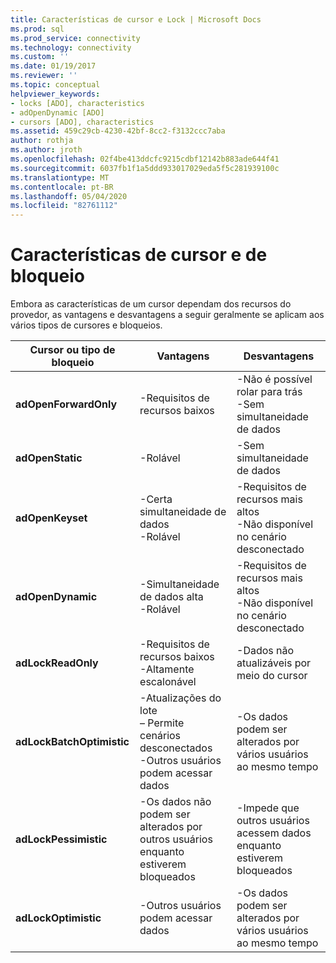 ```yaml
---
title: Características de cursor e Lock | Microsoft Docs
ms.prod: sql
ms.prod_service: connectivity
ms.technology: connectivity
ms.custom: ''
ms.date: 01/19/2017
ms.reviewer: ''
ms.topic: conceptual
helpviewer_keywords:
- locks [ADO], characteristics
- adOpenDynamic [ADO]
- cursors [ADO], characteristics
ms.assetid: 459c29cb-4230-42bf-8cc2-f3132ccc7aba
author: rothja
ms.author: jroth
ms.openlocfilehash: 02f4be413ddcfc9215cdbf12142b883ade644f41
ms.sourcegitcommit: 6037fb1f1a5ddd933017029eda5f5c281939100c
ms.translationtype: MT
ms.contentlocale: pt-BR
ms.lasthandoff: 05/04/2020
ms.locfileid: "82761112"
---
```

# <a name="cursor-and-lock-characteristics"></a>Características de cursor e de bloqueio
Embora as características de um cursor dependam dos recursos do provedor, as vantagens e desvantagens a seguir geralmente se aplicam aos vários tipos de cursores e bloqueios.  
  
|Cursor ou tipo de bloqueio|Vantagens|Desvantagens|  
|-------------------------|----------------|-------------------|  
|**adOpenForwardOnly**|-Requisitos de recursos baixos|-Não é possível rolar para trás<br />-Sem simultaneidade de dados|  
|**adOpenStatic**|-Rolável|-Sem simultaneidade de dados|  
|**adOpenKeyset**|-Certa simultaneidade de dados<br />-Rolável|-Requisitos de recursos mais altos<br />-Não disponível no cenário desconectado|  
|**adOpenDynamic**|-Simultaneidade de dados alta<br />-Rolável|-Requisitos de recursos mais altos<br />-Não disponível no cenário desconectado|  
|**adLockReadOnly**|-Requisitos de recursos baixos<br />-Altamente escalonável|-Dados não atualizáveis por meio do cursor|  
|**adLockBatchOptimistic**|-Atualizações do lote<br />– Permite cenários desconectados<br />-Outros usuários podem acessar dados|-Os dados podem ser alterados por vários usuários ao mesmo tempo|  
|**adLockPessimistic**|-Os dados não podem ser alterados por outros usuários enquanto estiverem bloqueados|-Impede que outros usuários acessem dados enquanto estiverem bloqueados|  
|**adLockOptimistic**|-Outros usuários podem acessar dados|-Os dados podem ser alterados por vários usuários ao mesmo tempo|
